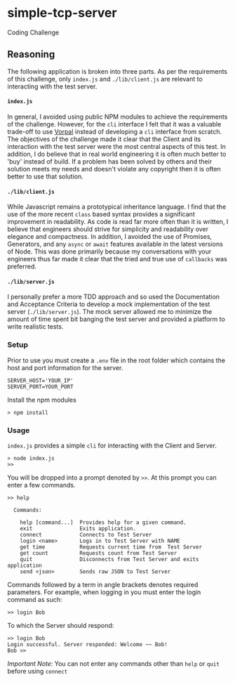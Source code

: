 # simple-tcp-server
Coding Challenge

## Reasoning
The following application is broken into three parts. As per the requirements of this challenge, only `index.js` and `./lib/client.js` are relevant to interacting with the test server.

#### `index.js`
In general, I avoided using public NPM modules to achieve the requirements of the challenge. However, for the `cli` interface I felt that it was a valuable trade-off to use [Vorpal](http://vorpal.js.org) instead of developing a `cli` interface from scratch. The objectives of the challenge made it clear that the Client and its interaction with the test server were the most central aspects of this test. In addition, I do believe that in real world engineering it is often much better to 'buy' instead of build. If a problem has been solved by others and their solution meets my needs and doesn't violate any copyright then it is often better to use that solution.

#### `./lib/client.js`
While Javascript remains a prototypical inheritance language. I find that the use of the more recent `class` based syntax provides a significant improvement in readability. As code is read far more often than it is written, I believe that engineers should strive for simplicity and readability over elegance and compactness. In addition, I avoided the use of Promises, Generators, and any `async` or `await` features available in the latest versions of Node. This was done primarily because my conversations with your engineers thus far made it clear that the tried and true use of `callbacks` was preferred.

#### `./lib/server.js`
I personally prefer a more TDD approach and so used the Documentation and Acceptance Criteria to develop a mock implementation of the test server (`./lib/server.js`). The mock server allowed me to minimize the amount of time spent bit banging the test server and provided a platform to write realistic tests.

### Setup
Prior to use you must create a `.env` file in the root folder which contains the host and port information for the server.
```
SERVER_HOST='YOUR_IP'
SERVER_PORT=YOUR_PORT
```

Install the npm modules
```
> npm install
```

### Usage
`index.js` provides a simple `cli` for interacting with the Client and Server.
```
> node index.js
>>
```

You will be dropped into a prompt denoted by `>>`. At this prompt you can enter a few commands.
```
>> help

  Commands:

    help [command...]  Provides help for a given command.
    exit               Exits application.
    connect            Connects to Test Server
    login <name>       Logs in to Test Server with NAME
    get time           Requests current time from  Test Server
    get count          Requests count from Test Server
    quit               Disconnects from Test Server and exits application
    send <json>        Sends raw JSON to Test Server
```

Commands followed by a term in angle brackets denotes required parameters. For example, when logging in you must enter the login command as such:
```
>> login Bob
```

To which the Server should respond:
```
>> login Bob
Login successful. Server responded: Welcome ~~ Bob!
Bob >>
```

_Important Note:_
You can not enter any commands other than `help` or `quit` before using `connect`

